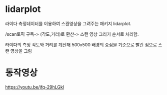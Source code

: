 # lidarplot

라이다 측정데이터를 이용하여 스캔영상을 그려주는 패키지 lidarplot.

/scan토픽 구독-> (각도,거리)로 환산-> 스캔 영상 그리기 순서로 처리함.

라이다의 측정 각도와 거리를 계산해 500x500 배경의 중심을 기준으로 빨간 점으로 스캔 영상을 그림

# 동작영상
https://youtu.be/jfq-29hLGkI
